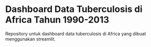 # Dashboard Data Tuberculosis di Africa Tahun 1990-2013

Repository untuk dashboard data tuberculosis di Africa yang dibuat menggunakan streamlit.

